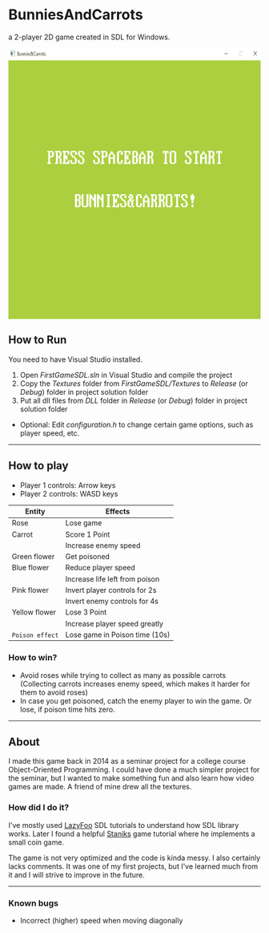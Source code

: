 # BunniesAndCarrots
a 2-player 2D game created in SDL for Windows. 

<a href="url"><img src="https://raw.githubusercontent.com/bolkonksy/BunniesAndCarrots/master/BunniesAndCarrotsSample.gif" align="center" height="540" width="720" border="black"></a>

## How to Run

You need to have Visual Studio installed.

1. Open *FirstGameSDL.sln* in Visual Studio and compile the project
2. Copy the *Textures* folder from *FirstGameSDL/Textures* to *Release* (or *Debug*) folder in project solution folder
3. Put all dll files from *DLL* folder in *Release* (or *Debug*) folder in project solution folder

- Optional: Edit *configuration.h* to change certain game options, such as player speed, etc.

---

## How to play
  - Player 1 controls: Arrow keys
  - Player 2 controls: WASD keys

| Entity        | Effects                        |
| ------------- | ------------------------------ |
| Rose          | Lose game                      |
| Carrot        | Score 1 Point                  |
|               | Increase enemy speed           |
| Green flower  | Get poisoned                   |
| Blue flower   | Reduce player speed            |
|               | Increase life left from poison |
| Pink flower   | Invert player controls for 2s  |
|               | Invert enemy controls for 4s   |
| Yellow flower | Lose 3 Point                   |
|               | Increase player speed greatly  |
|`Poison effect`| Lose game in Poison time (10s) |

### How to win?
- Avoid roses while trying to collect as many as possible carrots (Collecting carrots increases enemy speed, which makes it harder for them to avoid roses)
- In case you get poisoned, catch the enemy player to win the game. Or lose, if poison time hits zero.

---

## About 
 I made this game back in 2014 as a seminar project for a college course Object-Oriented Programming. I could have done a much simpler project for the seminar, but I wanted to make something fun and also learn how video games are made. A friend of mine drew all the textures.
 
### How did I do it?
I've mostly used <a href="http://lazyfoo.net/SDL_tutorials/">LazyFoo</a> SDL tutorials to understand how SDL library works. Later I found a helpful <a href="http://staniks.github.io/">Staniks</a> game tutorial where he implements a small coin game.

The game is not very optimized and the code is kinda messy. I also certainly lacks comments. It was one of my first projects, but I've learned much from it and I will strive to improve in the future.
 
---

### Known bugs
- Incorrect (higher) speed when moving diagonally
